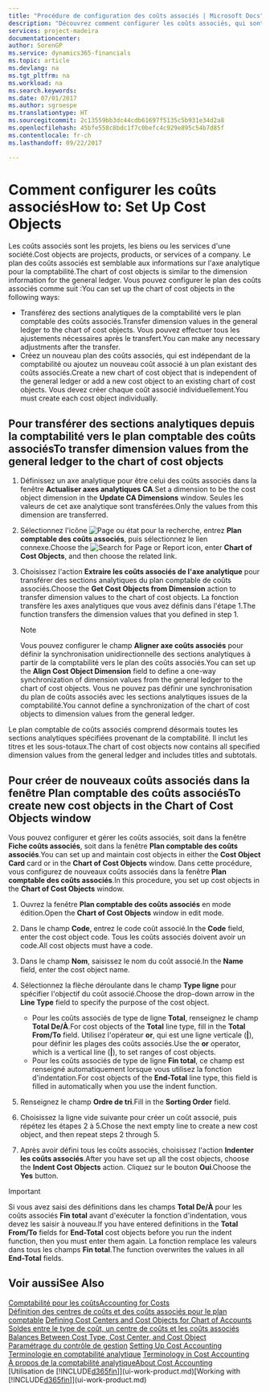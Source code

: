 ```yaml
---
title: "Procédure de configuration des coûts associés | Microsoft Docs"
description: "Découvrez comment configurer les coûts associés, qui sont similaires aux axes analytiques pour la comptabilité."
services: project-madeira
documentationcenter: 
author: SorenGP
ms.service: dynamics365-financials
ms.topic: article
ms.devlang: na
ms.tgt_pltfrm: na
ms.workload: na
ms.search.keywords: 
ms.date: 07/01/2017
ms.author: sgroespe
ms.translationtype: HT
ms.sourcegitcommit: 2c13559bb3dc44cdb61697f5135c5b931e34d2a8
ms.openlocfilehash: 45bfe558c8bdc1f7c0befc4c929e895c54b7d85f
ms.contentlocale: fr-ch
ms.lasthandoff: 09/22/2017

---
```

# <a name="how-to-set-up-cost-objects"></a><span data-ttu-id="93c9a-103">Comment configurer les coûts associés</span><span class="sxs-lookup"><span data-stu-id="93c9a-103">How to: Set Up Cost Objects</span></span>
<span data-ttu-id="93c9a-104">Les coûts associés sont les projets, les biens ou les services d'une société.</span><span class="sxs-lookup"><span data-stu-id="93c9a-104">Cost objects are projects, products, or services of a company.</span></span> <span data-ttu-id="93c9a-105">Le plan des coûts associés est semblable aux informations sur l'axe analytique pour la comptabilité.</span><span class="sxs-lookup"><span data-stu-id="93c9a-105">The chart of cost objects is similar to the dimension information for the general ledger.</span></span> <span data-ttu-id="93c9a-106">Vous pouvez configurer le plan des coûts associés comme suit :</span><span class="sxs-lookup"><span data-stu-id="93c9a-106">You can set up the chart of cost objects in the following ways:</span></span>  

* <span data-ttu-id="93c9a-107">Transférez des sections analytiques de la comptabilité vers le plan comptable des coûts associés.</span><span class="sxs-lookup"><span data-stu-id="93c9a-107">Transfer dimension values in the general ledger to the chart of cost objects.</span></span> <span data-ttu-id="93c9a-108">Vous pouvez effectuer tous les ajustements nécessaires après le transfert.</span><span class="sxs-lookup"><span data-stu-id="93c9a-108">You can make any necessary adjustments after the transfer.</span></span>  
* <span data-ttu-id="93c9a-109">Créez un nouveau plan des coûts associés, qui est indépendant de la comptabilité ou ajoutez un nouveau coût associé à un plan existant des coûts associés.</span><span class="sxs-lookup"><span data-stu-id="93c9a-109">Create a new chart of cost object that is independent of the general ledger or add a new cost object to an existing chart of cost objects.</span></span> <span data-ttu-id="93c9a-110">Vous devez créer chaque coût associé individuellement.</span><span class="sxs-lookup"><span data-stu-id="93c9a-110">You must create each cost object individually.</span></span>  

## <a name="to-transfer-dimension-values-from-the-general-ledger-to-the-chart-of-cost-objects"></a><span data-ttu-id="93c9a-111">Pour transférer des sections analytiques depuis la comptabilité vers le plan comptable des coûts associés</span><span class="sxs-lookup"><span data-stu-id="93c9a-111">To transfer dimension values from the general ledger to the chart of cost objects</span></span>  
1.  <span data-ttu-id="93c9a-112">Définissez un axe analytique pour être celui des coûts associés dans la fenêtre **Actualiser axes analytiques CA**.</span><span class="sxs-lookup"><span data-stu-id="93c9a-112">Set a dimension to be the cost object dimension in the **Update CA Dimensions** window.</span></span> <span data-ttu-id="93c9a-113">Seules les valeurs de cet axe analytique sont transférées.</span><span class="sxs-lookup"><span data-stu-id="93c9a-113">Only the values from this dimension are transferred.</span></span>  
2.  <span data-ttu-id="93c9a-114">Sélectionnez l'icône ![Page ou état pour la recherche](media/ui-search/search_small.png "icône Page ou état pour la recherche"), entrez **Plan comptable des coûts associés**, puis sélectionnez le lien connexe.</span><span class="sxs-lookup"><span data-stu-id="93c9a-114">Choose the ![Search for Page or Report](media/ui-search/search_small.png "Search for Page or Report icon") icon, enter **Chart of Cost Objects**, and then choose the related link.</span></span>  
3.  <span data-ttu-id="93c9a-115">Choisissez l'action **Extraire les coûts associés de l'axe analytique** pour transférer des sections analytiques du plan comptable de coûts associés.</span><span class="sxs-lookup"><span data-stu-id="93c9a-115">Choose the **Get Cost Objects from Dimension** action to transfer dimension values to the chart of cost objects.</span></span> <span data-ttu-id="93c9a-116">La fonction transfère les axes analytiques que vous avez définis dans l'étape 1.</span><span class="sxs-lookup"><span data-stu-id="93c9a-116">The function transfers the dimension values that you defined in step 1.</span></span>  

    > [!NOTE]  
    >  <span data-ttu-id="93c9a-117">Vous pouvez configurer le champ **Aligner axe coûts associés** pour définir la synchronisation unidirectionnelle des sections analytiques à partir de la comptabilité vers le plan des coûts associés.</span><span class="sxs-lookup"><span data-stu-id="93c9a-117">You can set up the **Align Cost Object Dimension**  field to define a one-way synchronization of dimension values from the general ledger to the chart of cost objects.</span></span> <span data-ttu-id="93c9a-118">Vous ne pouvez pas définir une synchronisation du plan de coûts associés avec les sections analytiques issues de la comptabilité.</span><span class="sxs-lookup"><span data-stu-id="93c9a-118">You cannot define a synchronization of the chart of cost objects to dimension values from the general ledger.</span></span>  

<span data-ttu-id="93c9a-119">Le plan comptable de coûts associés comprend désormais toutes les sections analytiques spécifiées provenant de la comptabilité. Il inclut les titres et les sous-totaux.</span><span class="sxs-lookup"><span data-stu-id="93c9a-119">The chart of cost objects now contains all specified dimension values from the general ledger and includes titles and subtotals.</span></span>  

## <a name="to-create-new-cost-objects-in-the-chart-of-cost-objects-window"></a><span data-ttu-id="93c9a-120">Pour créer de nouveaux coûts associés dans la fenêtre Plan comptable des coûts associés</span><span class="sxs-lookup"><span data-stu-id="93c9a-120">To create new cost objects in the Chart of Cost Objects window</span></span>  
<span data-ttu-id="93c9a-121">Vous pouvez configurer et gérer les coûts associés, soit dans la fenêtre **Fiche coûts associés**, soit dans la fenêtre **Plan comptable des coûts associés**.</span><span class="sxs-lookup"><span data-stu-id="93c9a-121">You can set up and maintain cost objects in either the **Cost Object Card** card or in the **Chart of Cost Objects** window.</span></span> <span data-ttu-id="93c9a-122">Dans cette procédure, vous configurez de nouveaux coûts associés dans la fenêtre **Plan comptable des coûts associés**.</span><span class="sxs-lookup"><span data-stu-id="93c9a-122">In this procedure, you set up cost objects in the **Chart of Cost Objects** window.</span></span>  

1.  <span data-ttu-id="93c9a-123">Ouvrez la fenêtre **Plan comptable des coûts associés** en mode édition.</span><span class="sxs-lookup"><span data-stu-id="93c9a-123">Open the **Chart of Cost Objects** window in edit mode.</span></span>  
2.  <span data-ttu-id="93c9a-124">Dans le champ **Code**, entrez le code coût associé.</span><span class="sxs-lookup"><span data-stu-id="93c9a-124">In the **Code** field, enter the cost object code.</span></span> <span data-ttu-id="93c9a-125">Tous les coûts associés doivent avoir un code.</span><span class="sxs-lookup"><span data-stu-id="93c9a-125">All cost objects must have a code.</span></span>  
3.  <span data-ttu-id="93c9a-126">Dans le champ **Nom**, saisissez le nom du coût associé.</span><span class="sxs-lookup"><span data-stu-id="93c9a-126">In the **Name** field, enter the cost object name.</span></span>  
4.  <span data-ttu-id="93c9a-127">Sélectionnez la flèche déroulante dans le champ **Type ligne** pour spécifier l'objectif du coût associé.</span><span class="sxs-lookup"><span data-stu-id="93c9a-127">Choose the drop-down arrow in the **Line Type** field to specify the purpose of the cost object.</span></span>  

    * <span data-ttu-id="93c9a-128">Pour les coûts associés de type de ligne **Total**, renseignez le champ **Total De/À**.</span><span class="sxs-lookup"><span data-stu-id="93c9a-128">For cost objects of the **Total** line type, fill in the **Total From/To** field.</span></span> <span data-ttu-id="93c9a-129">Utilisez l'opérateur **or**, qui est une ligne verticale (**&#124;**), pour définir les plages des coûts associés.</span><span class="sxs-lookup"><span data-stu-id="93c9a-129">Use the **or** operator, which is a vertical line (**&#124;**), to set ranges of cost objects.</span></span>  
    * <span data-ttu-id="93c9a-130">Pour les coûts associés de type de ligne **Fin total**, ce champ est renseigné automatiquement lorsque vous utilisez la fonction d'indentation.</span><span class="sxs-lookup"><span data-stu-id="93c9a-130">For cost objects of the **End-Total** line type, this field is filled in automatically when you use  the indent function.</span></span>  
5.  <span data-ttu-id="93c9a-131">Renseignez le champ **Ordre de tri**.</span><span class="sxs-lookup"><span data-stu-id="93c9a-131">Fill in the **Sorting Order** field.</span></span>  
6.  <span data-ttu-id="93c9a-132">Choisissez la ligne vide suivante pour créer un coût associé, puis répétez les étapes 2 à 5.</span><span class="sxs-lookup"><span data-stu-id="93c9a-132">Chose the next empty line to create a new cost object, and then repeat steps 2 through 5.</span></span>  
7.  <span data-ttu-id="93c9a-133">Après avoir défini tous les coûts associés, choisissez l'action **Indenter les coûts associés**.</span><span class="sxs-lookup"><span data-stu-id="93c9a-133">After you have set up all the cost objects, choose the **Indent Cost Objects** action.</span></span> <span data-ttu-id="93c9a-134">Cliquez sur le bouton **Oui**.</span><span class="sxs-lookup"><span data-stu-id="93c9a-134">Choose the **Yes** button.</span></span>  

> [!IMPORTANT]  
>  <span data-ttu-id="93c9a-135">Si vous avez saisi des définitions dans les champs **Total De/À** pour les coûts associés **Fin total** avant d'exécuter la fonction d'indentation, vous devez les saisir à nouveau.</span><span class="sxs-lookup"><span data-stu-id="93c9a-135">If you have entered definitions in the **Total From/To** fields for **End-Total** cost objects before you run the indent function, then you must enter them again.</span></span> <span data-ttu-id="93c9a-136">La fonction remplace les valeurs dans tous les champs **Fin total**.</span><span class="sxs-lookup"><span data-stu-id="93c9a-136">The function overwrites the values in all **End-Total** fields.</span></span>  

## <a name="see-also"></a><span data-ttu-id="93c9a-137">Voir aussi</span><span class="sxs-lookup"><span data-stu-id="93c9a-137">See Also</span></span>  
[<span data-ttu-id="93c9a-138">Comptabilité pour les coûts</span><span class="sxs-lookup"><span data-stu-id="93c9a-138">Accounting for Costs</span></span>](finance-manage-cost-accounting.md)  
<span data-ttu-id="93c9a-139">[Définition des centres de coûts et des coûts associés pour le plan comptable](finance-defining-cost-centers-and-cost-objects-for-chart-of-accounts.md) </span><span class="sxs-lookup"><span data-stu-id="93c9a-139">[Defining Cost Centers and Cost Objects for Chart of Accounts](finance-defining-cost-centers-and-cost-objects-for-chart-of-accounts.md) </span></span>  
<span data-ttu-id="93c9a-140">[Soldes entre le type de coût, un centre de coûts et les coûts associés](finance-balances-between-cost-type-cost-center-and-cost-object.md) </span><span class="sxs-lookup"><span data-stu-id="93c9a-140">[Balances Between Cost Type, Cost Center, and Cost Object](finance-balances-between-cost-type-cost-center-and-cost-object.md) </span></span>  
<span data-ttu-id="93c9a-141">[Paramétrage du contrôle de gestion](finance-set-up-cost-accounting.md) </span><span class="sxs-lookup"><span data-stu-id="93c9a-141">[Setting Up Cost Accounting](finance-set-up-cost-accounting.md) </span></span>  
<span data-ttu-id="93c9a-142">[Terminologie en comptabilité analytique](finance-terminology-in-cost-accounting.md) </span><span class="sxs-lookup"><span data-stu-id="93c9a-142">[Terminology in Cost Accounting](finance-terminology-in-cost-accounting.md) </span></span>  
[<span data-ttu-id="93c9a-143">À propos de la comptabilité analytique</span><span class="sxs-lookup"><span data-stu-id="93c9a-143">About Cost Accounting</span></span>](finance-about-cost-accounting.md)  
<span data-ttu-id="93c9a-144">[Utilisation de [!INCLUDE[d365fin](includes/d365fin_md.md)]](ui-work-product.md)</span><span class="sxs-lookup"><span data-stu-id="93c9a-144">[Working with [!INCLUDE[d365fin](includes/d365fin_md.md)]](ui-work-product.md)</span></span>

